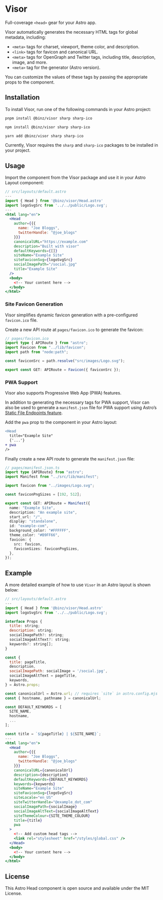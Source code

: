 # Visor

Full-coverage `<head>` gear for your Astro app.

Visor automatically generates the necessary HTML tags for global metadata, including:

- `<meta>` tags for charset, viewport, theme color, and description.
- `<link>` tags for favicon and canonical URL.
- `<meta>` tags for OpenGraph and Twitter tags, including title, description, image, and more.
- `<meta>` tag for the generator (Astro version).

You can customize the values of these tags by passing the appropriate props to the <Head> component.

## Installation

To install Visor, run one of the following commands in your Astro project:

```bash
pnpm install @binz/visor sharp sharp-ico
```

```bash
npm install @binz/visor sharp sharp-ico
```

```bash
yarn add @binz/visor sharp sharp-ico
```

Currently, Visor requires the `sharp` and `sharp-ico` packages to be installed in your project.

## Usage

Import the <Head> component from the Visor package and use it in your Astro Layout component:

```jsx
// src/layouts/default.astro
---
import { Head } from '@binz/visor/Head.astro'
import logoSvgSrc from '../../public/Logo.svg';
---
<html lang="en">
  <Head
    author={{{
      name: "Joe Bloggs",
      twitterHandle: "@joe_blogs"
    }}}
    canonicalURL="https://example.com"
    description="Built with visor"
    defaultKeywords={[]}
    siteName="Example Site"
    siteFaviconSvg={logoSvgSrc}
    socialImagePath="/social.jpg"
    title="Example Site"
  />
  <body>
    <!-- Your content here -->
  </body>
</html>
```

### Site Favicon Generation

Visor simplifies dynamic favicon generation with a pre-configured `favicon.ico` file. 

Create a new API route at `pages/favicon.ico` to generate the favicon:

```ts
// pages/favicon.ico
import type { APIRoute } from "astro";
import Favicon from "../lib/favicon";
import path from "node:path";

const faviconSrc = path.resolve("src/images/Logo.svg");

export const GET: APIRoute = Favicon({ faviconSrc });
```

### PWA Support

Visor also supports Progressive Web App (PWA) features.

In addition to generating the necessary tags for PWA support, Visor can also be used to generate a `manifest.json` file for PWA support using Astro’s [Static File Endpoints feature](https://docs.astro.build/en/core-concepts/endpoints/). 

Add the `pwa` prop to the <Head> component in your Astro layout:

```diff lang=astro title="src/layouts/default.astro"
<Head
  title="Example Site" 
  {'...'}
+ pwa
/>
```

Finally create a new API route to generate the `manifest.json` file:

```ts
// pages/manifest.json.ts
import type {APIRoute} from "astro";
import Manifest from "../src/lib/manifest";

import favicon from "../images/Logo.svg";

const faviconPngSizes = [192, 512];

export const GET: APIRoute = Manifest({
  name: "Example Site",
  description: "An example site",
  start_url: "/",
  display: "standalone",
  id: "example-com",
  background_color: "#FFFFFF",
  theme_color: "#B9FF66",
  favicon: {
    src: favicon,
    faviconSizes: faviconPngSizes,
  },
});

```

## Example

A more detailed example of how to use `Visor` in an Astro layout is shown below:

```jsx
// src/layouts/default.astro
---
import { Head } from '@binz/visor/Head.astro'
import logoSvgSrc from '../../public/Logo.svg';

interface Props {
  title: string;
  description: string;
  socialImagePath?: string;
  socialImageAltText?: string;
  keywords?: string[];
}

const {
  title: pageTitle,
  description,
  socialImagePath: socialImage = '/social.jpg',
  socialImageAltText = pageTitle,
  keywords,
} = Astro.props;

const canonicalUrl = Astro.url; // requires `site` in astro.config.mjs
const { hostname, pathname } = canonicalUrl;

const DEFAULT_KEYWORDS = [
  SITE_NAME,
  hostname,
  ...
];

const title = `${pageTitle} | ${SITE_NAME}`;
---
<html lang="en">
  <Head
    author={{{
      name: "Joe Bloggs",
      twitterHandle: "@joe_blogs"
    }}}
    canonicalURL={canonicalUrl}
    description={description}
    defaultKeywords={DEFAULT_KEYWORDS}
    keywords={keywords}
    siteName="Example Site"
    siteFaviconSvg={logoSvgSrc}
    siteLocale="en_US"
    siteTwitterHandle="@example_dot_com"
    socialImagePath={socialImage}
    socialImageAltText={socialImageAltText}
    siteThemeColour={SITE_THEME_COLOUR}
    title={title}
    pwa
  >
    <!-- Add custom head tags -->
    <link rel="stylesheet" href="/styles/global.css" />
  </Head>
  <body>
    <!-- Your content here -->
  </body>
</html>
```

## License
This Astro Head component is open source and available under the MIT License.
